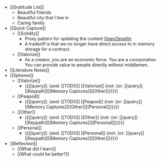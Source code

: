 - [[Gratitude List]]
    - Beautiful friends
    - Beautiful city that I live in
    - Caring family
- [[Quick Capture]]
    - [[Solidity]]
        - Proxy pattern for updating the content [OpenZepellin](https://blog.openzeppelin.com/proxy-patterns/)
        - A tradeoff is that we no longer have direct access to in memory storage for a contract.
    - [[Valorize]]
        - As a creator, you are an economic force. You are a coorporation. You can provide value to people directly without middlemen. 
- [[Literature Notes]]
- [[Spheres]] 
    - [[Valorize]]
        - {{[[query]]: {and: [[TODO]] [[Valorize]] {not: {or: [[query]][[Keypath]][[Memory Captures]][[Other]]}}}}}
    - [[Peapod]]
        - {{[[query]]: {and: [[TODO]] [[Peapod]] {not: {or: [[query]][[Memory Captures]][[Other]][[Personal]]}}}}}
    - [[Other]]
        - {{[[query]]: {and: [[TODO]] [[Other]] {not: {or: [[query]][[Keypath]][[Memory Captures]][[Personal]]}}}}}
    - [[Personal]]
        - {{[[query]]: {and: [[TODO]] [[Personal]] {not: {or: [[query]][[Keypath]][[Memory Captures]][[Other]]}}}}}
- [[Reflection]]
    - [[What did I learn]]
    - [[What could be better?]]
